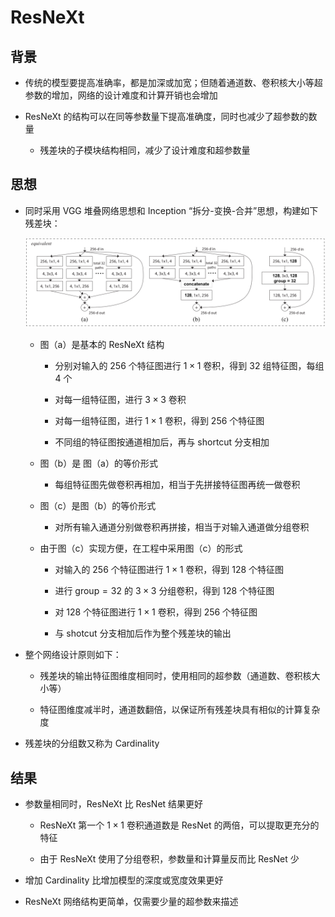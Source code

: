# $\mathrm{ResNeXt}$

## 背景

- 传统的模型要提高准确率，都是加深或加宽；但随着通道数、卷积核大小等超参数的增加，网络的设计难度和计算开销也会增加

- $\mathrm{ResNeXt}$ 的结构可以在同等参数量下提高准确度，同时也减少了超参数的数量

  - 残差块的子模块结构相同，减少了设计难度和超参数量

## 思想

- 同时采用 $\mathrm{VGG}$ 堆叠网络思想和 $\mathrm{Inception}$ “拆分-变换-合并”思想，构建如下残差块：

  <center>
  <img src="images/resnext.png"/>
  </center>

  - 图（$\mathrm{a}$）是基本的 $\mathrm{ResNeXt}$ 结构

    - 分别对输入的 $256$ 个特征图进行 $1 \times 1$ 卷积，得到 $32$ 组特征图，每组 $4$ 个

    - 对每一组特征图，进行 $3 \times 3$ 卷积

    - 对每一组特征图，进行 $1 \times 1$ 卷积，得到 $256$ 个特征图

    - 不同组的特征图按通道相加后，再与 $\mathrm{shortcut}$ 分支相加

  - 图（$\mathrm{b}$）是 图（$\mathrm{a}$）的等价形式

    - 每组特征图先做卷积再相加，相当于先拼接特征图再统一做卷积

  - 图（$\mathrm{c}$）是图（$\mathrm{b}$）的等价形式

    - 对所有输入通道分别做卷积再拼接，相当于对输入通道做分组卷积

  - 由于图（$\mathrm{c}$）实现方便，在工程中采用图（$\mathrm{c}$）的形式

    - 对输入的 $256$ 个特征图进行 $1 \times 1$ 卷积，得到 $128$ 个特征图

    - 进行 $\mathrm{group} = 32$ 的 $3 \times 3$ 分组卷积，得到 $128$ 个特征图

    - 对 $128$ 个特征图进行 $1 \times 1$ 卷积，得到 $256$ 个特征图

    - 与 $\mathrm{shotcut}$ 分支相加后作为整个残差块的输出

- 整个网络设计原则如下：

  - 残差块的输出特征图维度相同时，使用相同的超参数（通道数、卷积核大小等）

  - 特征图维度减半时，通道数翻倍，以保证所有残差块具有相似的计算复杂度

- 残差块的分组数又称为 $\mathrm{Cardinality}$

## 结果

- 参数量相同时，$\mathrm{ResNeXt}$ 比 $\mathrm{ResNet}$ 结果更好

  - $\mathrm{ResNeXt}$ 第一个 $1 \times 1$ 卷积通道数是 $\mathrm{ResNet}$ 的两倍，可以提取更充分的特征

  - 由于 $\mathrm{ResNeXt}$ 使用了分组卷积，参数量和计算量反而比 $\mathrm{ResNet}$ 少

- 增加 $\mathrm{Cardinality}$ 比增加模型的深度或宽度效果更好

- $\mathrm{ResNeXt}$ 网络结构更简单，仅需要少量的超参数来描述